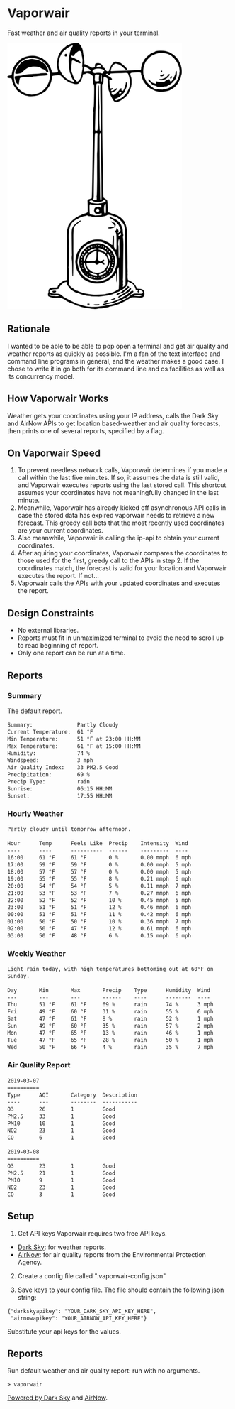 # Vaporwair
Fast weather and air quality reports in your terminal.  

![alt text](https://github.com/jeff-bruemmer/vaporwair/raw/master/anemometer.png "Anemometer")

## Rationale
I wanted to be able to be able to pop open a terminal and get air quality and weather reports as quickly as possible. I'm a fan of the text interface and command line programs in general, and the weather makes a good case. I chose to write it in go both for its command line and os facilities as well as its concurrency model.

## How Vaporwair Works
Weather gets your coordinates using your IP address, calls the Dark Sky and AirNow APIs to get location based-weather and air quality forecasts, then prints one of several reports, specified by a flag.

## On Vaporwair Speed
1. To prevent needless network calls, Vaporwair determines if you made a call within the last five minutes. If so, it assumes the data is still valid, and Vaporwair executes reports using the last stored call. This shortcut assumes your coordinates have not meaningfully changed in the last minute.
2. Meanwhile, Vaporwair has already kicked off asynchronous API calls in case the stored data has expired vaporwair needs to retrieve a new forecast. This greedy call bets that the most recently used coordinates are your current coordinates. 
3. Also meanwhile, Vaporwair is calling the ip-api to obtain your current coordinates.
4. After aquiring your coordinates, Vaporwair compares the coordinates to those used for the first, greedy call to the APIs in step 2. If the coordinates match, the forecast is valid for your location and Vaporwair executes the report. If not...
5. Vaporwair calls the APIs with your updated coordinates and executes the report.

## Design Constraints
- No external libraries.
- Reports must fit in unmaximized terminal to avoid the need to scroll up to read beginning of report.
- Only one report can be run at a time.

## Reports

### Summary
The default report.
```
Summary:              Partly Cloudy
Current Temperature:  61 °F
Min Temperature:      51 °F at 23:00 HH:MM
Max Temperature:      61 °F at 15:00 HH:MM
Humidity:             74 %
Windspeed:            3 mph
Air Quality Index:    33 PM2.5 Good
Precipitation:        69 %
Precip Type:          rain 
Sunrise:              06:15 HH:MM
Sunset:               17:55 HH:MM
```

### Hourly Weather
```
Partly cloudy until tomorrow afternoon.

Hour      Temp      Feels Like  Precip    Intensity  Wind
----      ----      ----------  ------    ---------  ----
16:00     61 °F     61 °F       0 %       0.00 mmph  6 mph
17:00     59 °F     59 °F       0 %       0.00 mmph  5 mph
18:00     57 °F     57 °F       0 %       0.00 mmph  5 mph
19:00     55 °F     55 °F       8 %       0.21 mmph  6 mph
20:00     54 °F     54 °F       5 %       0.11 mmph  7 mph
21:00     53 °F     53 °F       7 %       0.27 mmph  6 mph
22:00     52 °F     52 °F       10 %      0.45 mmph  5 mph
23:00     51 °F     51 °F       12 %      0.46 mmph  6 mph
00:00     51 °F     51 °F       11 %      0.42 mmph  6 mph
01:00     50 °F     50 °F       10 %      0.36 mmph  7 mph
02:00     50 °F     47 °F       12 %      0.61 mmph  6 mph
03:00     50 °F     48 °F       6 %       0.15 mmph  6 mph
```

### Weekly Weather
```
Light rain today, with high temperatures bottoming out at 60°F on Sunday.

Day       Min       Max       Precip    Type      Humidity  Wind
---       ---       ---       ------    ----      --------  ----
Thu       51 °F     61 °F     69 %      rain      74 %      3 mph
Fri       49 °F     60 °F     31 %      rain      55 %      6 mph
Sat       47 °F     61 °F     8 %       rain      52 %      1 mph
Sun       49 °F     60 °F     35 %      rain      57 %      2 mph
Mon       47 °F     65 °F     13 %      rain      46 %      1 mph
Tue       47 °F     65 °F     28 %      rain      50 %      1 mph
Wed       50 °F     66 °F     4 %       rain      35 %      7 mph
```

### Air Quality Report
```
2019-03-07 
==========
Type      AQI       Category  Description
----      ---       --------  -----------
O3        26        1         Good
PM2.5     33        1         Good
PM10      10        1         Good
NO2       23        1         Good
CO        6         1         Good

2019-03-08 
==========
O3        23        1         Good
PM2.5     21        1         Good
PM10      9         1         Good
NO2       23        1         Good
CO        3         1         Good
```

## Setup
1. Get API keys 
Vaporwair requires two free API keys.

- [Dark Sky](https://darksky.net/dev): for weather reports.
- [AirNow](https://docs.airnowapi.org/): for air quality reports from the Environmental Protection Agency.

2. Create a config file called ".vaporwair-config.json"

3. Save keys to your config file. The file should contain the following json string:

```
{"darkskyapikey": "YOUR_DARK_SKY_API_KEY_HERE",
 "airnowapikey": "YOUR_AIRNOW_API_KEY_HERE"}
```
Substitute your api keys for the values. 

## Reports
Run default weather and air quality report: run with no arguments.
```
> vaporwair
```

[Powered by Dark Sky](https://darksky.net/poweredby/) and [AirNow](https://airnow.gov/).

